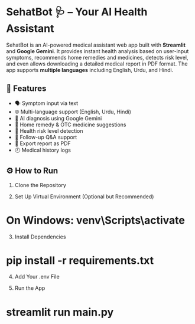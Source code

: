 # SehatBot 🩺 – Your AI Health Assistant

SehatBot is an AI-powered medical assistant web app built with **Streamlit** and **Google Gemini**. It provides instant health analysis based on user-input symptoms, recommends home remedies and medicines, detects risk level, and even allows downloading a detailed medical report in PDF format. The app supports **multiple languages** including English, Urdu, and Hindi.


## 🧠 Features

- 🗣 Symptom input via text
- 🌐 Multi-language support (English, Urdu, Hindi)
- 🤖 AI diagnosis using Google Gemini
- 💊 Home remedy & OTC medicine suggestions
- 🚨 Health risk level detection
- 💬 Follow-up Q&A support
- 📄 Export report as PDF
- 🕘 Medical history logs


## ⚙️ How to Run

1. Clone the Repository

2. Set Up Virtual Environment (Optional but Recommended)
# On Windows: venv\Scripts\activate

3. Install Dependencies
# pip install -r requirements.txt

4. Add Your .env File

5. Run the App
# streamlit run main.py






